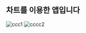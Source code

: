 ## 차트를 이용한 앱입니다
![ccc1](https://user-images.githubusercontent.com/83578295/207231304-0ba58677-9ef2-4ac6-880c-99357073a1c0.png)
![cccc2](https://user-images.githubusercontent.com/83578295/207231312-36407edc-f060-42cf-a7be-ba19a87628f6.png)
